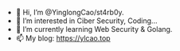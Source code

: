 - 👋 Hi, I’m @YinglongCao/st4rb0y.
- 👀 I’m interested in Ciber Security, Coding...
- 🌱 I’m currently learning Web Security & Golang.
- 📫 My blog: https://ylcao.top
